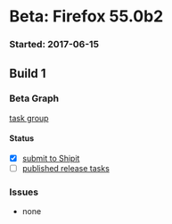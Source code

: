 # Beta: Firefox 55.0b2

### Started: 2017-06-15

## Build 1

### Beta Graph
[task group](https://tools.taskcluster.net/push-inspector/#/fspPtxk2QdSnBk3uoPB-dg)


#### Status
- [x] [submit to Shipit](https://wiki.mozilla.org/Release:Release_Automation_on_Mercurial:Starting_a_Release#Submit_to_Ship_It)
- [ ] [published release tasks](../how-tos/relpro.md#3-publish-release)

### Issues
- none


